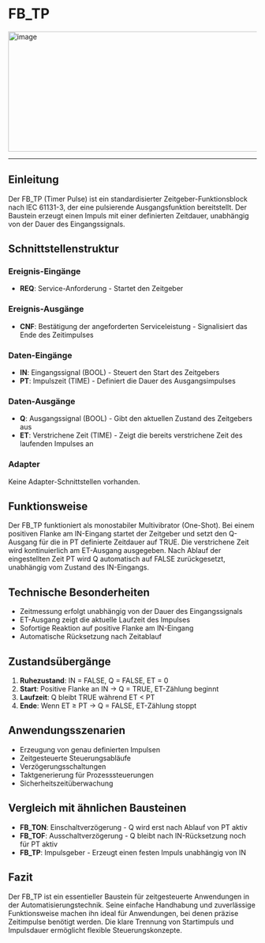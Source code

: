 # FB_TP

<img width="1339" height="243" alt="image" src="https://github.com/user-attachments/assets/81d9eac8-28d0-415d-9678-95305521054c" />

* * * * * * * * * *

## Einleitung
Der FB_TP (Timer Pulse) ist ein standardisierter Zeitgeber-Funktionsblock nach IEC 61131-3, der eine pulsierende Ausgangsfunktion bereitstellt. Der Baustein erzeugt einen Impuls mit einer definierten Zeitdauer, unabhängig von der Dauer des Eingangssignals.

## Schnittstellenstruktur

### **Ereignis-Eingänge**
- **REQ**: Service-Anforderung - Startet den Zeitgeber

### **Ereignis-Ausgänge**
- **CNF**: Bestätigung der angeforderten Serviceleistung - Signalisiert das Ende des Zeitimpulses

### **Daten-Eingänge**
- **IN**: Eingangssignal (BOOL) - Steuert den Start des Zeitgebers
- **PT**: Impulszeit (TIME) - Definiert die Dauer des Ausgangsimpulses

### **Daten-Ausgänge**
- **Q**: Ausgangssignal (BOOL) - Gibt den aktuellen Zustand des Zeitgebers aus
- **ET**: Verstrichene Zeit (TIME) - Zeigt die bereits verstrichene Zeit des laufenden Impulses an

### **Adapter**
Keine Adapter-Schnittstellen vorhanden.

## Funktionsweise
Der FB_TP funktioniert als monostabiler Multivibrator (One-Shot). Bei einem positiven Flanke am IN-Eingang startet der Zeitgeber und setzt den Q-Ausgang für die in PT definierte Zeitdauer auf TRUE. Die verstrichene Zeit wird kontinuierlich am ET-Ausgang ausgegeben. Nach Ablauf der eingestellten Zeit PT wird Q automatisch auf FALSE zurückgesetzt, unabhängig vom Zustand des IN-Eingangs.

## Technische Besonderheiten
- Zeitmessung erfolgt unabhängig von der Dauer des Eingangssignals
- ET-Ausgang zeigt die aktuelle Laufzeit des Impulses
- Sofortige Reaktion auf positive Flanke am IN-Eingang
- Automatische Rücksetzung nach Zeitablauf

## Zustandsübergänge
1. **Ruhezustand**: IN = FALSE, Q = FALSE, ET = 0
2. **Start**: Positive Flanke an IN → Q = TRUE, ET-Zählung beginnt
3. **Laufzeit**: Q bleibt TRUE während ET < PT
4. **Ende**: Wenn ET ≥ PT → Q = FALSE, ET-Zählung stoppt

## Anwendungsszenarien
- Erzeugung von genau definierten Impulsen
- Zeitgesteuerte Steuerungsabläufe
- Verzögerungsschaltungen
- Taktgenerierung für Prozesssteuerungen
- Sicherheitszeitüberwachung

## Vergleich mit ähnlichen Bausteinen
- **FB_TON**: Einschaltverzögerung - Q wird erst nach Ablauf von PT aktiv
- **FB_TOF**: Ausschaltverzögerung - Q bleibt nach IN-Rücksetzung noch für PT aktiv
- **FB_TP**: Impulsgeber - Erzeugt einen festen Impuls unabhängig von IN

## Fazit
Der FB_TP ist ein essentieller Baustein für zeitgesteuerte Anwendungen in der Automatisierungstechnik. Seine einfache Handhabung und zuverlässige Funktionsweise machen ihn ideal für Anwendungen, bei denen präzise Zeitimpulse benötigt werden. Die klare Trennung von Startimpuls und Impulsdauer ermöglicht flexible Steuerungskonzepte.
